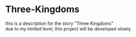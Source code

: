 # Three-Kingdoms
this is a description for the story "Three Kingdoms"  
due to my limited level, this project will be developed slowly
